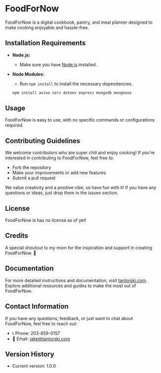 # FoodForNow

FoodForNow is a digital cookbook, pantry, and meal planner designed to make cooking enjoyable and hassle-free.

## Installation Requirements

- **Node.js:**
  - Make sure you have [Node.js](https://nodejs.org/) installed.

- **Node Modules:**
  - Run `npm install` to install the necessary dependencies.
  ```bash
  npm install axios cors dotenv express mongodb mongoose

## Usage

FoodForNow is easy to use, with no specific commands or configurations required.

## Contributing Guidelines

We welcome contributors who are super chill and enjoy cooking! If you're interested in contributing to FoodForNow, feel free to:
- Fork the repository
- Make your improvements or add new features
- Submit a pull request

We value creativity and a positive vibe, so have fun with it! If you have any questions or ideas, just drop them in the issues section.

## License

FoodForNow is has no license as of yet!

## Credits

A special shoutout to my mom for the inspiration and support in creating FoodForNow. 🌟

## Documentation

For more detailed instructions and documentation, visit [tantorski.com](https://tantorski.com). Explore additional resources and guides to make the most out of FoodForNow.

## Contact Information

If you have any questions, feedback, or just want to chat about FoodForNow, feel free to reach out:
- 📞 Phone: 203-859-0157
- 📧 Email: jake@tantorski.com

## Version History

- Current version: 1.0.0
